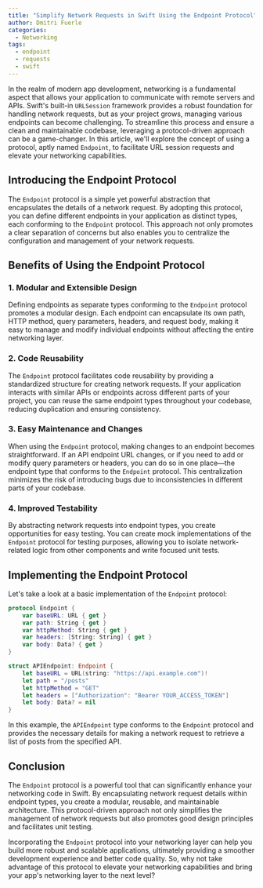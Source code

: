```yaml
---
title: "Simplify Network Requests in Swift Using the Endpoint Protocol"
author: Dmitri Fuerle
categories:
  - Networking
tags:
  - endpoint
  - requests
  - swift
---
```


In the realm of modern app development, networking is a fundamental aspect that allows your application to communicate with remote servers and APIs. Swift's built-in `URLSession` framework provides a robust foundation for handling network requests, but as your project grows, managing various endpoints can become challenging. To streamline this process and ensure a clean and maintainable codebase, leveraging a protocol-driven approach can be a game-changer. In this article, we'll explore the concept of using a protocol, aptly named `Endpoint`, to facilitate URL session requests and elevate your networking capabilities.

## Introducing the Endpoint Protocol

The `Endpoint` protocol is a simple yet powerful abstraction that encapsulates the details of a network request. By adopting this protocol, you can define different endpoints in your application as distinct types, each conforming to the `Endpoint` protocol. This approach not only promotes a clear separation of concerns but also enables you to centralize the configuration and management of your network requests.

## Benefits of Using the Endpoint Protocol

### 1. **Modular and Extensible Design**

Defining endpoints as separate types conforming to the `Endpoint` protocol promotes a modular design. Each endpoint can encapsulate its own path, HTTP method, query parameters, headers, and request body, making it easy to manage and modify individual endpoints without affecting the entire networking layer.

### 2. **Code Reusability**

The `Endpoint` protocol facilitates code reusability by providing a standardized structure for creating network requests. If your application interacts with similar APIs or endpoints across different parts of your project, you can reuse the same endpoint types throughout your codebase, reducing duplication and ensuring consistency.

### 3. **Easy Maintenance and Changes**

When using the `Endpoint` protocol, making changes to an endpoint becomes straightforward. If an API endpoint URL changes, or if you need to add or modify query parameters or headers, you can do so in one place—the endpoint type that conforms to the `Endpoint` protocol. This centralization minimizes the risk of introducing bugs due to inconsistencies in different parts of your codebase.

### 4. **Improved Testability**

By abstracting network requests into endpoint types, you create opportunities for easy testing. You can create mock implementations of the `Endpoint` protocol for testing purposes, allowing you to isolate network-related logic from other components and write focused unit tests.

## Implementing the Endpoint Protocol

Let's take a look at a basic implementation of the `Endpoint` protocol:

```swift
protocol Endpoint {
    var baseURL: URL { get }
    var path: String { get }
    var httpMethod: String { get }
    var headers: [String: String] { get }
    var body: Data? { get }
}

struct APIEndpoint: Endpoint {
    let baseURL = URL(string: "https://api.example.com")!
    let path = "/posts"
    let httpMethod = "GET"
    let headers = ["Authorization": "Bearer YOUR_ACCESS_TOKEN"]
    let body: Data? = nil
}
```

In this example, the `APIEndpoint` type conforms to the `Endpoint` protocol and provides the necessary details for making a network request to retrieve a list of posts from the specified API.

## Conclusion

The `Endpoint` protocol is a powerful tool that can significantly enhance your networking code in Swift. By encapsulating network request details within endpoint types, you create a modular, reusable, and maintainable architecture. This protocol-driven approach not only simplifies the management of network requests but also promotes good design principles and facilitates unit testing.

Incorporating the `Endpoint` protocol into your networking layer can help you build more robust and scalable applications, ultimately providing a smoother development experience and better code quality. So, why not take advantage of this protocol to elevate your networking capabilities and bring your app's networking layer to the next level?
